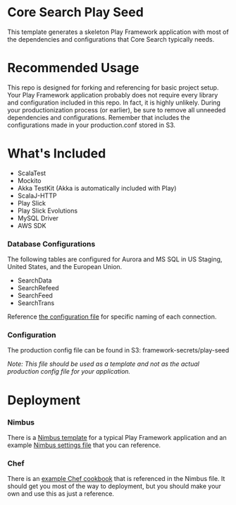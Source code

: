 # Core Search Play Seed
This template generates a skeleton Play Framework application with most of the dependencies and configurations that Core Search typically needs.

# Recommended Usage
This repo is designed for forking and referencing for basic project setup.
Your Play Framework application probably does not require every library and configuration included in this repo.
In fact, it is highly unlikely. During your productionization process (or earlier), be sure to remove all unneeded
dependencies and configurations. Remember that includes the configurations made in your production.conf stored in S3.


# What's Included
* ScalaTest
* Mockito
* Akka TestKit (Akka is automatically included with Play)
* ScalaJ-HTTP
* Play Slick
* Play Slick Evolutions
* MySQL Driver
* AWS SDK

### Database Configurations
The following tables are configured for Aurora and MS SQL in US Staging, United States, and the European Union.
* SearchData
* SearchRefeed
* SearchFeed
* SearchTrans

Reference [the configuration file][4] for specific naming of each connection.

### Configuration
The production config file can be found in S3: framework-secrets/play-seed

_Note: This file should be used as a template and not as the actual production config file for your application._

# Deployment

### Nimbus
There is a [Nimbus template][1] for a typical Play Framework application and an example [Nimbus settings file][2] that you can reference.

### Chef
There is an [example Chef cookbook][3] that is referenced in the Nimbus file. It should get you most of the way to deployment, but you should make your own and use this as just a reference.

[1]: https://github.com/cbdr/TODO  "Play seed Nimbus template"
[2]: https://github.com/cbdr/TODO  "Play seed Nimbus settings file"
[3]: https://github.com/cbdr/TODO  "Play seed Chef cookbook"
[4]: https://github.com/cbdr/core-search-play-seed/blob/master/conf/application.conf "Play seed configuration file"

